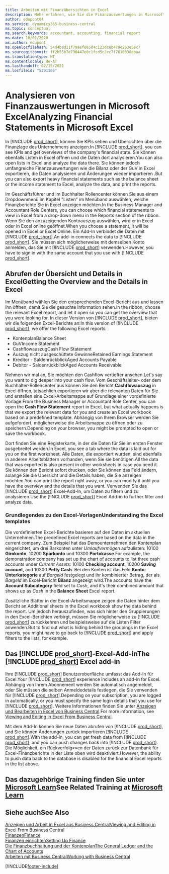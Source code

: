```yaml
---
title: Arbeiten mit Finanzübersichten in Excel
description: Mehr erfahren, wie Sie die Finanzauswertungen in Microsoft Excel von Business Central für eine bessere Analyse öffnen können.
author: edupont04
ms.service: dynamics365-business-central
ms.topic: conceptual
ms.search.keywords: accountant, accounting, financial report
ms.date: 10/01/2020
ms.author: edupont
ms.openlocfilehash: 54d4bed11f79aef8e5d4c123dceb479e263e5ec7
ms.sourcegitcommit: ff2b55b7e790447e0c1fcd5c2ec7f7610338ebaa
ms.translationtype: HT
ms.contentlocale: de-AT
ms.lasthandoff: 02/15/2021
ms.locfileid: "5391166"
---
```

# <a name="analyzing-financial-statements-in-microsoft-excel"></a><span data-ttu-id="e689d-103">Analysieren von Finanzauswertungen in Microsoft Excel</span><span class="sxs-lookup"><span data-stu-id="e689d-103">Analyzing Financial Statements in Microsoft Excel</span></span>

<span data-ttu-id="e689d-104">In [!INCLUDE [prod_short](includes/prod_short.md)], können Sie KPIs sehen und Übersichten über die Finanzlage des Unternehmens anzeigen.</span><span class="sxs-lookup"><span data-stu-id="e689d-104">In [!INCLUDE [prod_short](includes/prod_short.md)], you can see KPIs and get overviews of the company's financial state.</span></span> <span data-ttu-id="e689d-105">Sie können ebenfalls Listen in Excel öffnen und die Daten dort analysieren.</span><span class="sxs-lookup"><span data-stu-id="e689d-105">You can also open lists in Excel and analyze the data there.</span></span> <span data-ttu-id="e689d-106">Sie können jedoch umfangreiche Finanzauswertungen wie die Bilanz oder der GuV in Excel exportieren, die Daten analysieren und Änderungen wieder importieren .</span><span class="sxs-lookup"><span data-stu-id="e689d-106">But you can also export heavy financial statements such as the balance sheet or the income statement to Excel, analyze the data, and print the reports.</span></span>  

<span data-ttu-id="e689d-107">Im Geschäftsführer und im Buchhalter Rollencenter können Sie aus einem Dropdownmenü im Kapitel "Listen" im Menüband auswählen, welche Finanzberichte Sie in Excel anzeigen möchten.</span><span class="sxs-lookup"><span data-stu-id="e689d-107">In the Business Manager and Accountant Role Centers, you can choose which financial statements to view in Excel from a drop-down menu in the Reports section of the ribbon.</span></span> <span data-ttu-id="e689d-108">Wenn Sie den anzuzeigenden Kontoauszug auswählen, wird er in Excel oder in Excel online geöffnet.</span><span class="sxs-lookup"><span data-stu-id="e689d-108">When you choose a statement, it will be opened in Excel or Excel Online.</span></span> <span data-ttu-id="e689d-109">Ein Add-In verbindet die Daten mit [!INCLUDE [prod_short](includes/prod_short.md)].</span><span class="sxs-lookup"><span data-stu-id="e689d-109">An add-in connects the data to [!INCLUDE [prod_short](includes/prod_short.md)].</span></span> <span data-ttu-id="e689d-110">Sie müssen sich möglicherweise mit demselben Konto anmelden, das Sie mit [!INCLUDE [prod_short](includes/prod_short.md)] verwenden.</span><span class="sxs-lookup"><span data-stu-id="e689d-110">However, you have to sign in with the same account that you use with [!INCLUDE [prod_short](includes/prod_short.md)].</span></span>  

## <a name="getting-the-overview-and-the-details-in-excel"></a><span data-ttu-id="e689d-111">Abrufen der Übersicht und Details in Excel</span><span class="sxs-lookup"><span data-stu-id="e689d-111">Getting the Overview and the Details in Excel</span></span>

<span data-ttu-id="e689d-112">Im Menüband wählen Sie den entsprechenden Excel-Bericht aus und lassen ihn öffnen, damit Sie die gesuchte Information sehen.</span><span class="sxs-lookup"><span data-stu-id="e689d-112">In the ribbon, choose the relevant Excel report, and let it open so you can get the overview that you were looking for.</span></span> <span data-ttu-id="e689d-113">In dieser Version von [!INCLUDE [prod_short](includes/prod_short.md)], bieten wir die folgenden Excel-Berichte an:</span><span class="sxs-lookup"><span data-stu-id="e689d-113">In this version of [!INCLUDE [prod_short](includes/prod_short.md)], we offer the following Excel reports:</span></span>

- <span data-ttu-id="e689d-114">Kontenplan</span><span class="sxs-lookup"><span data-stu-id="e689d-114">Balance Sheet</span></span>  
- <span data-ttu-id="e689d-115">GuV</span><span class="sxs-lookup"><span data-stu-id="e689d-115">Income Statement</span></span>  
- <span data-ttu-id="e689d-116">Cashflowauszug</span><span class="sxs-lookup"><span data-stu-id="e689d-116">Cash Flow Statement</span></span>  
- <span data-ttu-id="e689d-117">Auszug nicht ausgeschüttete Gewinne</span><span class="sxs-lookup"><span data-stu-id="e689d-117">Retained Earnings Statement</span></span>  
- <span data-ttu-id="e689d-118">Kreditor - Saldenrückblick</span><span class="sxs-lookup"><span data-stu-id="e689d-118">Aged Accounts Payable</span></span>  
- <span data-ttu-id="e689d-119">Debitor - Saldenrückblick</span><span class="sxs-lookup"><span data-stu-id="e689d-119">Aged Accounts Receivable</span></span>  

<span data-ttu-id="e689d-120">Nehmen wir mal an, Sie möchten den Cashflow vertiefter ansehen.</span><span class="sxs-lookup"><span data-stu-id="e689d-120">Let's say you want to dig deeper into your cash flow.</span></span> <span data-ttu-id="e689d-121">Vom Geschäftsleiter- oder dem Buchhalter-Rollencenter aus können Sie den Bericht **Cashflowauszug** in Excel öffnen, tatsächlich exportieren wir aber die relevanten Daten für Sie und erstellen eine Excel-Arbeitsmappe auf Grundlage einer vordefinierte Vorlage.</span><span class="sxs-lookup"><span data-stu-id="e689d-121">From the Business Manager or Accountant Role Center, you can open the **Cash Flow Statement** report in Excel, but what actually happens is that we export the relevant data for you and create an Excel workbook based on a predefined template.</span></span> <span data-ttu-id="e689d-122">Abhängig von Ihrem Browser werden Sie aufgefordert, möglicherweise die Arbeitsmappe zu öffnen oder zu speichern.</span><span class="sxs-lookup"><span data-stu-id="e689d-122">Depending on your browser, you might be prompted to open or save the workbook.</span></span>  

<span data-ttu-id="e689d-123">Dort finden Sie eine Registerkarte, in der die Daten für Sie im ersten Fenster ausgebreitet werden.</span><span class="sxs-lookup"><span data-stu-id="e689d-123">In Excel, you see a tab where the data is laid out for you on the first worksheet.</span></span> <span data-ttu-id="e689d-124">Alle Daten, die exportiert wurden, sind ebenfalls in anderen Arbeitsblättern vorhanden, wenn Sie sie benötigen.</span><span class="sxs-lookup"><span data-stu-id="e689d-124">All the data that was exported is also present in other worksheets in case you need it.</span></span> <span data-ttu-id="e689d-125">Sie können den Bericht sofort drucken, oder Sie können das Feld ändern, solange Sie die Übersicht und die Details haben, die Sie anzeigen möchten.</span><span class="sxs-lookup"><span data-stu-id="e689d-125">You can print the report right away, or you can modify it until you have the overview and the details that you want.</span></span> <span data-ttu-id="e689d-126">Verwenden Sie das [!INCLUDE [prod_short](includes/prod_short.md)] Excel-Add-In, um Daten zu filtern und zu analysieren.</span><span class="sxs-lookup"><span data-stu-id="e689d-126">Use the [!INCLUDE [prod_short](includes/prod_short.md)] Excel Add-in to further filter and analyze data.</span></span>  

### <a name="understanding-the-excel-templates"></a><span data-ttu-id="e689d-127">Grundlegendes zu den Excel-Vorlagen</span><span class="sxs-lookup"><span data-stu-id="e689d-127">Understanding the Excel templates</span></span>

<span data-ttu-id="e689d-128">Die vordefinierten Excel-Berichte basieren auf den Daten im aktuellen Unternehmen.</span><span class="sxs-lookup"><span data-stu-id="e689d-128">The predefined Excel reports are based on the data in the current company.</span></span> <span data-ttu-id="e689d-129">Zum Beispiel hat das Demounternehmen den Kontenplan eingerichtet, um drei Barkonten unter *Umlaufvermögen* aufzulisten: 10100 **Girokonto**, 10200 **Sparkonto** und 10300 **Portokasse**.</span><span class="sxs-lookup"><span data-stu-id="e689d-129">For example, the demonstration company has set up the chart of accounts to list three cash accounts under *Current Assets*: 10100 **Checking account**, 10200 **Saving account**, and 10300 **Petty Cash**.</span></span> <span data-ttu-id="e689d-130">Bei den Konten ist das Feld **Konto-Unterkategorie** auf *Bargeld* festgelegt und ihr kombinierter Betrag, der als *Bargeld* im Excel-Bericht **Bilanz** angezeigt wird.</span><span class="sxs-lookup"><span data-stu-id="e689d-130">The accounts have the **Account Subcategory** field set to *Cash*, and it's their combined amount that shows up as *Cash* in the **Balance Sheet** Excel report.</span></span>  

<span data-ttu-id="e689d-131">Zusätzliche Blätter in der Excel-Arbeitsmappe zeigen die Daten hinter dem Bericht an.</span><span class="sxs-lookup"><span data-stu-id="e689d-131">Additional sheets in the Excel workbook show the data behind the report.</span></span> <span data-ttu-id="e689d-132">Um jedoch herauszufinden, was sich hinter den Gruppierungen in den Excel-Berichten verbirgt, müssen Sie möglicherweise zu [!INCLUDE [prod_short](includes/prod_short.md)] zurückkehren und beispielsweise auf die Listen Filter anwenden.</span><span class="sxs-lookup"><span data-stu-id="e689d-132">But to find out what is hiding behind the groupings in the Excel reports, you might have to go back to [!INCLUDE [prod_short](includes/prod_short.md)] and apply filters to the lists, for example.</span></span>  

## <a name="the-prod_short-excel-add-in"></a><span data-ttu-id="e689d-133">Das [!INCLUDE [prod_short](includes/prod_short.md)]-Excel-Add-in</span><span class="sxs-lookup"><span data-stu-id="e689d-133">The [!INCLUDE [prod_short](includes/prod_short.md)] Excel add-in</span></span>

<span data-ttu-id="e689d-134">Ihre [!INCLUDE [prod_short](includes/prod_short.md)] Benutzeroberfläche umfasst das Add-In für Excel.</span><span class="sxs-lookup"><span data-stu-id="e689d-134">Your [!INCLUDE [prod_short](includes/prod_short.md)] experience includes an add-in for Excel.</span></span> <span data-ttu-id="e689d-135">Abhängig von Ihrem Abonnement werden Sie automatisch angemeldet, oder Sie müssen die selben Anmeldedetails festlegen, die Sie verwenden für [!INCLUDE [prod_short](includes/prod_short.md)].</span><span class="sxs-lookup"><span data-stu-id="e689d-135">Depending on your subscription, you are logged in automatically, or you must specify the same login details that you use for [!INCLUDE [prod_short](includes/prod_short.md)].</span></span> <span data-ttu-id="e689d-136">Weitere Informationen finden Sie unter [Anzeigen und Bearbeiten in Excel von Business Central](across-work-with-excel.md).</span><span class="sxs-lookup"><span data-stu-id="e689d-136">For more information, see [Viewing and Editing in Excel From Business Central](across-work-with-excel.md).</span></span>  

<span data-ttu-id="e689d-137">Mit dem Add-In können Sie neue Daten abrufen von [!INCLUDE [prod_short](includes/prod_short.md)], und Sie können Änderungen zurück importieren [!INCLUDE [prod_short](includes/prod_short.md)].</span><span class="sxs-lookup"><span data-stu-id="e689d-137">With the add-in, you can get fresh data from [!INCLUDE [prod_short](includes/prod_short.md)], and you can push changes back into [!INCLUDE [prod_short](includes/prod_short.md)].</span></span> <span data-ttu-id="e689d-138">Die Möglichkeit, ein Rückverfolg«»en der Daten zurück zur Datenbank für Excel-Finanzberichte in der Liste oben wird deaktiviert.</span><span class="sxs-lookup"><span data-stu-id="e689d-138">However, the ability to push data back to the database is disabled for the financial Excel reports in the list above.</span></span>  

## <a name="see-related-training-at-microsoft-learn"></a><span data-ttu-id="e689d-139">Das dazugehörige Training finden Sie unter [Microsoft Learn](/learn/modules/configure-powerbi-excel-dynamics-365-business-central/index)</span><span class="sxs-lookup"><span data-stu-id="e689d-139">See Related Training at [Microsoft Learn](/learn/modules/configure-powerbi-excel-dynamics-365-business-central/index)</span></span>

## <a name="see-also"></a><span data-ttu-id="e689d-140">Siehe auch</span><span class="sxs-lookup"><span data-stu-id="e689d-140">See Also</span></span>

[<span data-ttu-id="e689d-141">Anzeigen und Arbeit in Excel aus Business Central</span><span class="sxs-lookup"><span data-stu-id="e689d-141">Viewing and Editing in Excel From Business Central</span></span>](across-work-with-excel.md)  
[<span data-ttu-id="e689d-142">Finanzen</span><span class="sxs-lookup"><span data-stu-id="e689d-142">Finance</span></span>](finance.md)  
[<span data-ttu-id="e689d-143">Finanzen einrichten</span><span class="sxs-lookup"><span data-stu-id="e689d-143">Setting Up Finance</span></span>](finance-setup-finance.md)  
[<span data-ttu-id="e689d-144">Die Finanzbuchhaltung und der Kontenplan</span><span class="sxs-lookup"><span data-stu-id="e689d-144">The General Ledger and the Chart of Accounts</span></span>](finance-general-ledger.md)  
[<span data-ttu-id="e689d-145">Arbeiten mit  Business Central</span><span class="sxs-lookup"><span data-stu-id="e689d-145">Working with Business Central</span></span>](ui-work-product.md)  


[!INCLUDE[footer-include](includes/footer-banner.md)]